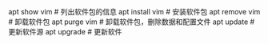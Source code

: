 
apt show    vim # 列出软件包的信息
apt install vim # 安装软件包
apt remove  vim # 卸载软件包
apt purge   vim # 卸载软件包，删除数据和配置文件
apt update      # 更新软件源
apt upgrade     # 更新软件

